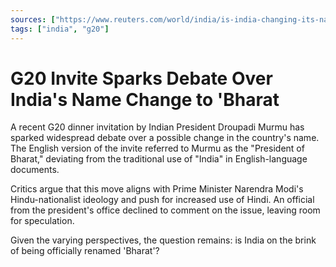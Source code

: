 ```yaml
---
sources: ["https://www.reuters.com/world/india/is-india-changing-its-name-bharat-g20-invite-controversy-explained-2023-09-06/", "https://www.cnn.com/2023/09/06/asia/g20-summit-bharat-india-name-row-intl-hnk/index.html"]
tags: ["india", "g20"]
---
```


# G20 Invite Sparks Debate Over India's Name Change to 'Bharat

A recent G20 dinner invitation by Indian President Droupadi Murmu has sparked widespread debate over a possible change in the country's name. The English version of the invite referred to Murmu as the "President of Bharat," deviating from the traditional use of "India" in English-language documents.

Critics argue that this move aligns with Prime Minister Narendra Modi's Hindu-nationalist ideology and push for increased use of Hindi. An official from the president's office declined to comment on the issue, leaving room for speculation.

Given the varying perspectives, the question remains: is India on the brink of being officially renamed 'Bharat'?
